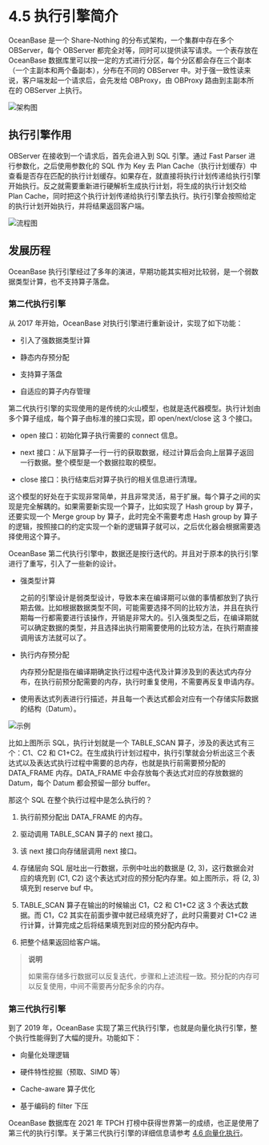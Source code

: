 # 4.5 执行引擎简介

OceanBase 是一个 Share-Nothing 的分布式架构，一个集群中存在多个 OBServer，每个 OBServer 都完全对等，同时可以提供读写请求。一个表存放在 OceanBase 数据库里可以按一定的方式进行分区，每个分区都会存在三个副本（一个主副本和两个备副本），分布在不同的 OBServer 中。对于强一致性读来说，客户端发起一个请求后，会先发给 OBProxy，由 OBProxy 路由到主副本所在的 OBServer 上执行。

![架构图](https://obbusiness-private.oss-cn-shanghai.aliyuncs.com/doc/img/kernel-advanced/V1.0.0/zh-CN/4.oceanbase-sql-engine/7.introduction-to-execution-engine-01.png)

## 执行引擎作用

OBServer 在接收到一个请求后，首先会进入到 SQL 引擎。通过 Fast Parser 进行参数化，之后使用参数化的 SQL 作为 Key 去 Plan Cache（执行计划缓存）中查看是否存在匹配的执行计划缓存。如果存在，就直接将执行计划传递给执行引擎开始执行。反之就需要重新进行硬解析生成执行计划，将生成的执行计划交给 Plan Cache，同时把这个执行计划传递给执行引擎去执行。执行引擎会按照给定的执行计划开始执行，并将结果返回客户端。

![流程图](https://obbusiness-private.oss-cn-shanghai.aliyuncs.com/doc/img/kernel-advanced/V1.0.0/zh-CN/4.oceanbase-sql-engine/7.introduction-to-execution-engine-02.png)

## 发展历程

OceanBase 执行引擎经过了多年的演进，早期功能其实相对比较弱，是一个弱数据类型计算，也不支持算子落盘。

### 第二代执行引擎

从 2017 年开始，OceanBase 对执行引擎进行重新设计，实现了如下功能：

* 引入了强数据类型计算

* 静态内存预分配

* 支持算子落盘

* 自适应的算子内存管理

第二代执行引擎的实现使用的是传统的火山模型，也就是迭代器模型。执行计划由多个算子组成，每个算子由标准的接口实现，即 open/next/close 这 3 个接口。

* open 接口：初始化算子执行需要的 connect 信息。

* next 接口：从下层算子一行一行的获取数据，经过计算后会向上层算子返回一行数据。整个模型是一个数据拉取的模型。

* close 接口：执行结束后对算子执行的相关信息进行清理。

这个模型的好处在于实现非常简单，并且非常灵活，易于扩展。每个算子之间的实现是完全解耦的。如果需要新实现一个算子，比如实现了 Hash group by 算子，还要实现一个 Merge group by 算子，此时完全不需要考虑 Hash group by 算子的逻辑，按照接口的约定实现一个新的逻辑算子就可以，之后优化器会根据需要选择使用这个算子。

OceanBase 第二代执行引擎中，数据还是按行迭代的。并且对于原本的执行引擎进行了重写，引入了一些新的设计。

* 强类型计算

  之前的引擎设计是弱类型设计，导致本来在编译期可以做的事情都放到了执行期去做。比如根据数据类型不同，可能需要选择不同的比较方法，并且在执行期每一行都需要进行该操作，开销是非常大的。引入强类型之后，在编译期就可以确定数据的类型，并且选择出执行期需要使用的比较方法，在执行期直接调用该方法就可以了。

* 执行内存预分配

  内存预分配是指在编译期确定执行过程中迭代及计算涉及到的表达式内存分布，在执行前预分配需要的内存，执行时重复使用，不需要再反复申请内存。

* 使用表达式列表进行行描述，并且每一个表达式都会对应有一个存储实际数据的结构（Datum）。

![示例](https://obbusiness-private.oss-cn-shanghai.aliyuncs.com/doc/img/kernel-advanced/V1.0.0/zh-CN/4.oceanbase-sql-engine/7.introduction-to-execution-engine-03.png)

比如上图所示 SQL，执行计划就是一个 TABLE_SCAN 算子，涉及的表达式有三个：C1、C2 和 C1+C2。在生成执行计划过程中，执行引擎就会分析出这三个表达式以及表达式执行过程中需要的总内存，也就是执行前需要预分配的 DATA_FRAME 内存。DATA_FRAME 中会存放每个表达式对应的存放数据的 Datum，每个 Datum 都会预留一部分 buffer。

那这个 SQL 在整个执行过程中是怎么执行的？

1. 执行前预分配出 DATA_FRAME 的内存。

2. 驱动调用 TABLE_SCAN 算子的 next 接口。

3. 该 next 接口向存储层调用 next 接口。

4. 存储层向 SQL 层吐出一行数据，示例中吐出的数据是 (2, 3)，这行数据会对应的填充到 (C1, C2) 这个表达式对应的预分配内存里。如上图所示，将 (2, 3) 填充到 reserve buf 中。

5. TABLE_SCAN 算子在输出的时候输出 C1，C2 和 C1+C2 这 3 个表达式数据。而 C1，C2 其实在前面步骤中就已经填充好了，此时只需要对 C1+C2 进行计算，计算完成之后将结果填充到对应的预分配内存中。

6. 把整个结果返回给客户端。

> **说明**
>
> 如果需存储多行数据可以反复迭代，步骤和上述流程一致。预分配的内存可以反复使用，中间不需要再分配多余的内存。

### 第三代执行引擎

到了 2019 年，OceanBase 实现了第三代执行引擎，也就是向量化执行引擎，整个执行性能得到了大幅的提升。功能如下：

* 向量化处理逻辑

* 硬件特性挖掘（预取、SIMD 等）

* Cache-aware 算子优化

* 基于编码的 filter 下压

OceanBase 数据库在 2021 年 TPCH 打榜中获得世界第一的成绩，也正是使用了第三代的执行引擎。关于第三代执行引擎的详细信息请参考 [4.6 向量化执行](8.vectorization-execution.md)。
